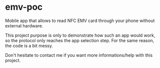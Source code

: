 # emv-poc
Mobile app that allows to read NFC EMV card through your phone without external hardware.

This project purpose is only to demonstrate how such an app would work, so the protocol only reaches the app selection step. For the same reason, the code is a bit messy.

Don't hesitate to contact me if you want more informations/help with this project.
